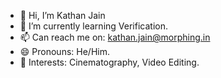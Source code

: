 - 👋 Hi, I’m Kathan Jain
- 🌱 I’m currently learning Verification.
- 📫 Can reach me on: kathan.jain@morphing.in
- 😄 Pronouns: He/Him.
- 👀 Interests: Cinematography, Video Editing.
